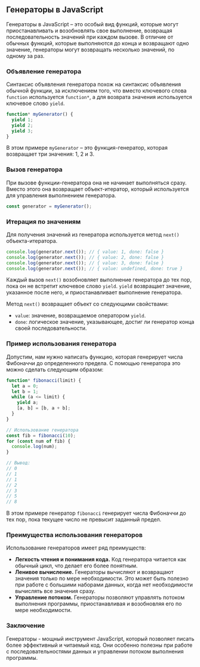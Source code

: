 ## Генераторы в JavaScript

Генераторы в JavaScript – это особый вид функций, которые могут приостанавливать и возобновлять свое выполнение, возвращая последовательность значений при каждом вызове. В отличие от обычных функций, которые выполняются до конца и возвращают одно значение, генераторы могут возвращать несколько значений, по одному за раз.

### Объявление генератора

Синтаксис объявления генератора похож на синтаксис объявления обычной функции, за исключением того, что вместо ключевого слова `function` используется `function*`, а для возврата значения используется ключевое слово `yield`. 

```javascript
function* myGenerator() {
  yield 1;
  yield 2;
  yield 3;
}
```

В этом примере `myGenerator` – это функция-генератор, которая возвращает три значения: 1, 2 и 3.

### Вызов генератора

При вызове функции-генератора она не начинает выполняться сразу. Вместо этого она возвращает объект-итератор, который используется для управления выполнением генератора.

```javascript
const generator = myGenerator();
```

### Итерация по значениям

Для получения значений из генератора используется метод `next()` объекта-итератора. 

```javascript
console.log(generator.next()); // { value: 1, done: false }
console.log(generator.next()); // { value: 2, done: false }
console.log(generator.next()); // { value: 3, done: false }
console.log(generator.next()); // { value: undefined, done: true }
```

Каждый вызов `next()` возобновляет выполнение генератора до тех пор, пока он не встретит ключевое слово `yield`.  `yield` возвращает значение, указанное после него, и приостанавливает выполнение генератора.  

Метод `next()` возвращает объект со следующими свойствами:

- `value`: значение, возвращаемое оператором `yield`.
- `done`: логическое значение, указывающее, достиг ли генератор конца своей последовательности. 

### Пример использования генератора

Допустим, нам нужно написать функцию, которая генерирует числа Фибоначчи до определенного предела. С помощью генератора это можно сделать следующим образом:

```javascript
function* fibonacci(limit) {
  let a = 0;
  let b = 1;
  while (a <= limit) {
    yield a;
    [a, b] = [b, a + b];
  }
}

// Использование генератора
const fib = fibonacci(10);
for (const num of fib) {
  console.log(num); 
}

// Вывод:
// 0
// 1
// 1
// 2
// 3
// 5
// 8
```

В этом примере генератор `fibonacci` генерирует числа Фибоначчи до тех пор, пока текущее число не превысит заданный предел. 

### Преимущества использования генераторов

Использование генераторов имеет ряд преимуществ:

* **Легкость чтения и понимания кода.** Код генератора читается как обычный цикл, что делает его более понятным.
* **Ленивое вычисление.** Генераторы вычисляют и возвращают значения только по мере необходимости. Это может быть полезно при работе с большими наборами данных, когда нет необходимости вычислять все значения сразу.
* **Управление потоком.** Генераторы позволяют управлять потоком выполнения программы, приостанавливая и возобновляя его по мере необходимости.

### Заключение

Генераторы - мощный инструмент JavaScript, который позволяет писать более эффективный и читаемый код. Они особенно полезны при работе с последовательностями данных и управлении потоком выполнения программы. 
